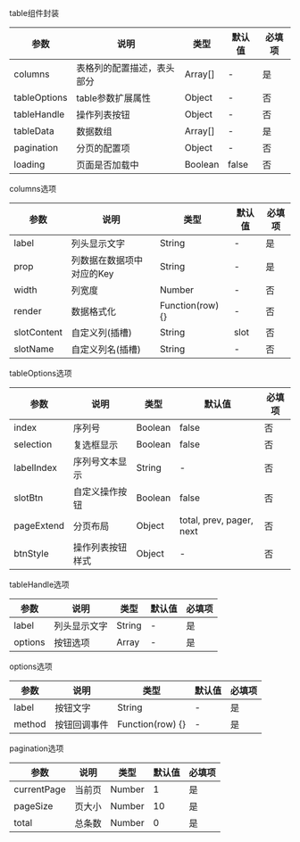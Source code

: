 table组件封装

| 参数         | 说明                       | 类型    | 默认值 | 必填项 |
| ------------ | -------------------------- | ------- | ------ | ------ |
| columns      | 表格列的配置描述，表头部分 | Array[] | -      | 是     |
| tableOptions | table参数扩展属性          | Object  | -      | 否     |
| tableHandle  | 操作列表按钮               | Object  | -      | 否     |
| tableData    | 数据数组                   | Array[] | -      | 是     |
| pagination   | 分页的配置项               | Object  | -      | 否     |
| loading      | 页面是否加载中             | Boolean | false  | 否     |

columns选项

| 参数        | 说明                      | 类型             | 默认值 | 必填项 |
| ----------- | ------------------------- | ---------------- | ------ | ------ |
| label       | 列头显示文字              | String           | -      | 是     |
| prop        | 列数据在数据项中对应的Key | String           | -      | 是     |
| width       | 列宽度                    | Number           | -      | 否     |
| render      | 数据格式化                | Function(row) {} | -      | 否     |
| slotContent | 自定义列(插槽)            | String           | slot   | 否     |
| slotName    | 自定义列名(插槽)          | String           | -      | 否     |

tableOptions选项

| 参数       | 说明           | 类型    | 默认值                   | 必填项 |
| ---------- | -------------- | ------- | ------------------------ | ------ |
| index      | 序列号         | Boolean | false                    | 否     |
| selection  | 复选框显示     | Boolean | false                    | 否     |
| labelIndex | 序列号文本显示 | String  | -                        | 否     |
| slotBtn    | 自定义操作按钮 | Boolean | false                    | 否     |
| pageExtend | 分页布局       | Object  | total, prev, pager, next | 否     |
| btnStyle | 操作列表按钮样式       | Object  | - | 否     |

tableHandle选项

| 参数    | 说明         | 类型   | 默认值 | 必填项 |
| ------- | ------------ | ------ | ------ | ------ |
| label   | 列头显示文字 | String | -      | 是     |
| options | 按钮选项     | Array  | -      | 是     |

options选项

| 参数   | 说明         | 类型             | 默认值 | 必填项 |
| ------ | ------------ | ---------------- | ------ | ------ |
| label  | 按钮文字     | String           | -      | 是     |
| method | 按钮回调事件 | Function(row) {} | -      | 是     |

pagination选项

| 参数        | 说明   | 类型   | 默认值 | 必填项 |
| ----------- | ------ | ------ | ------ | ------ |
| currentPage | 当前页 | Number | 1      | 是     |
| pageSize    | 页大小 | Number | 10     | 是     |
| total       | 总条数 | Number | 0      | 是     |

